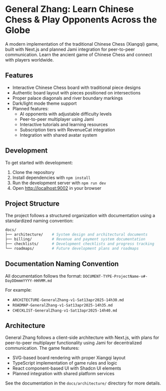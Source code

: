 # General Zhang: Learn Chinese Chess & Play Opponents Across the Globe

A modern implementation of the traditional Chinese Chess (Xiangqi) game, built with Next.js and planned Jami integration for peer-to-peer communication. Learn the ancient game of Chinese Chess and connect with players worldwide.

## Features

- Interactive Chinese Chess board with traditional piece designs
- Authentic board layout with pieces positioned on intersections
- Proper palace diagonals and river boundary markings
- Dark/light mode theme support
- Planned features:
  - AI opponents with adjustable difficulty levels
  - Peer-to-peer multiplayer using Jami
  - Interactive tutorials and learning resources
  - Subscription tiers with RevenueCat integration
  - Integration with shared avatar system

## Development

To get started with development:

1. Clone the repository
2. Install dependencies with `npm install`
3. Run the development server with `npm run dev`
4. Open [http://localhost:9002](http://localhost:9002) in your browser

## Project Structure

The project follows a structured organization with documentation using a standardized naming convention:

```bash
docs/
├── architecture/    # System design and architectural documents
├── billing/         # Revenue and payment system documentation
├── checklists/      # Development checklists and progress tracking
└── roadmaps/        # Future development plans and roadmaps
```

## Documentation Naming Convention

All documentation follows the format:
`DOCUMENT-TYPE-ProjectName-v#-DayDDmmmYYYY-HHhMM.md`

For example:

- `ARCHITECTURE-GeneralZhang-v1-Sat13apr2025-14h30.md`
- `ROADMAP-GeneralZhang-v1-Sat13apr2025-14h35.md`
- `CHECKLIST-GeneralZhang-v1-Sat13apr2025-14h40.md`

## Architecture

General Zhang follows a client-side architecture with Next.js, with plans for peer-to-peer multiplayer functionality using Jami for decentralized communication. The game features:

- SVG-based board rendering with proper Xiangqi layout
- TypeScript implementation of game rules and logic
- React component-based UI with Shadcn UI elements
- Planned integration with shared platform services

See the documentation in the `docs/architecture/` directory for more details.
